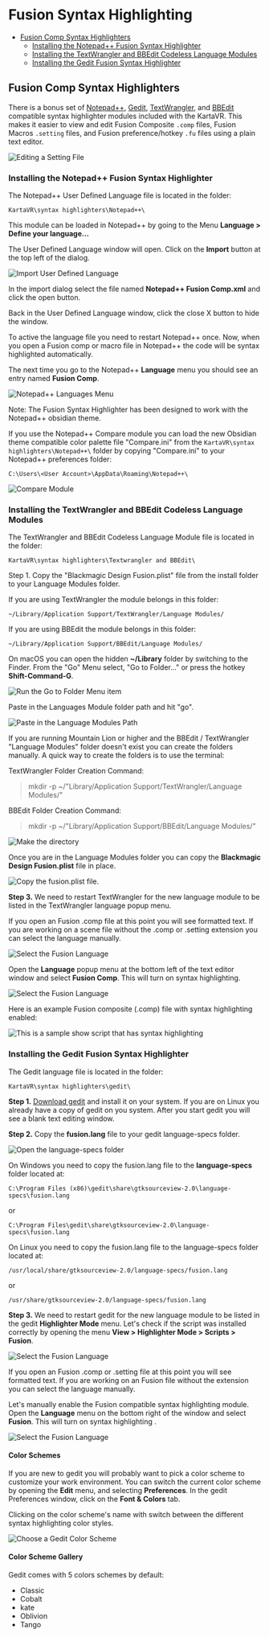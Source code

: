 # Fusion Syntax Highlighting

- [Fusion Comp Syntax Highlighters](#syntax-highlighter)
  - [Installing the Notepad++ Fusion Syntax Highlighter](#npp-syntax-highlighter)
  - [Installing the TextWrangler and BBEdit Codeless Language Modules](#textwrangler-syntax-highlighter)
  - [Installing the Gedit Fusion Syntax Highlighter](#gedit-syntax-highlighter)

## <a name="syntax-highlighter"></a>Fusion Comp Syntax Highlighters

There is a bonus set of [Notepad++](http://www.notepad-plus-plus.org/), [Gedit](https://wiki.gnome.org/Apps/Gedit), [TextWrangler](http://www.barebones.com/products/textwrangler/), and [BBEdit](http://www.barebones.com/products/bbedit/) compatible syntax highlighter modules included with the KartaVR. This makes it easier to view and edit Fusion Composite `.comp` files, Fusion Macros `.setting` files, and Fusion preference/hotkey `.fu` files using a plain text editor.

![Editing a Setting File](images/editing-a-setting-file.png)

### <a name="npp-syntax-highlighter"></a>Installing the Notepad++ Fusion Syntax Highlighter

The Notepad++ User Defined Language file is located in the folder:

`KartaVR\syntax highlighters\Notepad++\`

This module can be loaded in Notepad++ by going to the Menu **Language > Define your language...**

The User Defined Language window will open. Click on the **Import** button at the top left of the dialog.

![Import User Defined Language](images/npp-user-define-import.png)

In the import dialog select the file named **Notepad++ Fusion Comp.xml** and click the open button.

Back in the User Defined Language window, click the close X button to hide the window.

To active the language file you need to restart Notepad++ once. Now, when you open a Fusion comp or macro file in Notepad++ the code will be syntax highlighted automatically.

The next time you go to the Notepad++ **Language** menu you should see an entry named **Fusion Comp**.

![Notepad++ Languages Menu](images/npp-language-module-active.png)

Note: The Fusion Syntax Highlighter has been designed to work with the Notepad++ obsidian theme.

If you use the Notepad++ Compare module you can load the new Obsidian theme compatible color palette file "Compare.ini" from the `KartaVR\syntax highlighters\Notepad++\` folder by copying "Compare.ini" to your Notepad++ preferences folder:

`C:\Users\<User Account>\AppData\Roaming\Notepad++\`

![Compare Module](images/compare-color-update.png)

### <a name="textwrangler-syntax-highlighter"></a>Installing the TextWrangler and BBEdit Codeless Language Modules

The TextWrangler and BBEdit Codeless Language Module file is located in the folder:

`KartaVR\syntax highlighters\Textwrangler and BBEdit\`

Step 1. Copy the "Blackmagic Design Fusion.plist" file from the install folder to your Language Modules folder.

If you are using TextWrangler the module belongs in this folder:

`~/Library/Application Support/TextWrangler/Language Modules/`

If you are using BBEdit the module belongs in this folder:

`~/Library/Application Support/BBEdit/Language Modules/`

On macOS you can open the hidden **~/Library** folder by switching to the Finder. From the "Go" Menu select, "Go to Folder..." or press the hotkey **Shift-Command-G**.

![Run the Go to Folder Menu item](images/go-to-folder.png)

Paste in the Languages Module folder path and hit "go".

![Paste in the Language Modules Path](images/go-to-app-support.png)

If you are running Mountain Lion or higher and the BBEdit / TextWrangler "Language Modules" folder doesn't exist you can create the folders manually. A quick way to create the folders is to use the terminal:

TextWrangler Folder Creation Command:
> mkdir -p ~/"Library/Application Support/TextWrangler/Language Modules/"

BBEdit Folder Creation Command:
> mkdir -p ~/"Library/Application Support/BBEdit/Language Modules/"

![Make the directory](images/make_the_folder.png)

Once you are in the Language Modules folder you can copy the **Blackmagic Design Fusion.plist** file in place.

![Copy the fusion.plist file.](images/copy-plist-to-folder.png)

**Step 3.**  We need to restart TextWrangler for the new language module to be listed in the TextWrangler language popup menu.

If you open an Fusion .comp file at this point you will see formatted text. If you are working on a scene file without the .comp or .setting extension you can select the language manually.

![Select the Fusion Language](images/no-syntax-hightlighting.png)

Open the **Language** popup menu at the bottom left of the text editor window and select **Fusion Comp**. This will turn on syntax highlighting.

![Select the Fusion Language](images/choose-the-language.png)

Here is an example Fusion composite (.comp) file with syntax highlighting enabled:

![This is a sample show script that has syntax highlighting](images/textwrangler_syntax_hightlighting_enabled.png)

### <a name="gedit-syntax-highlighter"></a>Installing the Gedit Fusion Syntax Highlighter

The Gedit language file is located in the folder:

`KartaVR\syntax highlighters\gedit\`

**Step 1.**  [Download gedit](https://wiki.gnome.org/Apps/Gedit) and install it on your system. If you are on Linux you already have a copy of gedit on you system. After you start gedit you will see a blank text editing window.


**Step 2.**  Copy the **fusion.lang** file to your gedit language-specs folder.

![Open the language-specs folder](images/gedit-fusion-folder.png)

On Windows you need to copy the fusion.lang file to the **language-specs** folder located at:

`C:\Program Files (x86)\gedit\share\gtksourceview-2.0\language-specs\fusion.lang`

or

`C:\Program Files\gedit\share\gtksourceview-2.0\language-specs\fusion.lang`

On Linux you need to copy the fusion.lang file to the language-specs folder located at:

`/usr/local/share/gtksourceview-2.0/language-specs/fusion.lang`

or

`/usr/share/gtksourceview-2.0/language-specs/fusion.lang`


**Step 3.**  We need to restart gedit for the new language module to be listed in the gedit **Highlighter Mode** menu. Let's check if the script was installed correctly by opening the menu **View > Highlighter Mode > Scripts > Fusion**.

![Select the Fusion Language](images/gedit-fusion-highlight-mode.png)

If you open an Fusion .comp or .setting file at this point you will see formatted text. If you are working on an Fusion file without the extension you can select the language manually.

Let's manually enable the Fusion compatible syntax highlighting module. Open the **Language** menu on the bottom right of the window and select **Fusion**. This will turn on syntax highlighting .

![Select the Fusion Language](images/gedit-fusion-languages-menu.png)

#### Color Schemes
If you are new to gedit you will probably want to pick a color scheme to customize your work environment. You can switch the current color scheme by opening the **Edit** menu, and selecting **Preferences**. In the gedit Preferences window, click on the **Font & Colors** tab.

Clicking on the color scheme's name with switch between the different syntax highlighting color styles.

![Choose a Gedit Color Scheme](images/gedit-color-schemes.png)

#### Color Scheme Gallery

Gedit comes with 5 colors schemes by default:

- Classic
- Cobalt
- kate
- Oblivion
- Tango

